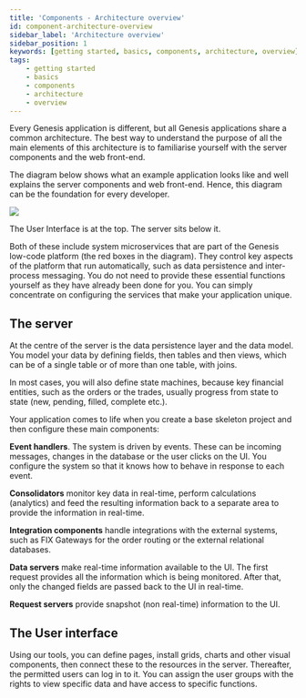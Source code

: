 ```yaml
---
title: 'Components - Architecture overview'
id: component-architecture-overview
sidebar_label: 'Architecture overview'
sidebar_position: 1
keywords: [getting started, basics, components, architecture, overview]
tags:
    - getting started
    - basics
    - components
    - architecture
    - overview
---
```


Every Genesis application is different, but all Genesis applications share a common architecture. The best way to understand the purpose of all the main elements of this architecture is to familiarise yourself with the server components and the web front-end.

The diagram below shows what an example application looks like and well explains the server components and web front-end. Hence, this diagram can be the foundation for every developer.

![](/img/component-architecture-02.png)

The User Interface is at the top. The server sits below it.

Both of these include system microservices that are part of the Genesis low-code platform (the red boxes in the diagram). They control key aspects of the platform that run automatically, such as data persistence and inter-process messaging. You do not need to provide these essential functions yourself as they have already been done for you. You can simply concentrate on configuring the services that make your application unique.

## The server

At the centre of the server is the data persistence layer and the data model. You model your data by defining fields, then tables and then views, which can be of a single table or of more than one table, with joins.

In most cases, you will also define state machines, because key financial entities, such as the orders or the trades, usually progress from state to state (new, pending, filled, complete etc.).

Your application comes to life when you create a base skeleton project and then configure these main components:

**Event handlers**. The system is driven by events. These can be incoming messages, changes in the database or the user clicks on the UI. You configure the system so that it knows how to behave in response to each event.

**Consolidators** monitor key data in real-time, perform calculations (analytics) and feed the resulting information back to a separate area to provide the information in real-time.

**Integration components** handle integrations with the external systems, such as FIX Gateways for the order routing or the external relational databases.

**Data servers** make real-time information available to the UI. The first request provides all the information which is being monitored. After that, only the changed fields are passed back to the UI in real-time.

**Request servers** provide snapshot (non real-time) information to the UI.

## The User interface

Using our tools, you can define pages, install grids, charts and other visual components, then connect these to the resources in the server. Thereafter, the permitted users can log in to it. You can assign the user groups with the rights to view specific data and have access to specific functions.
 
